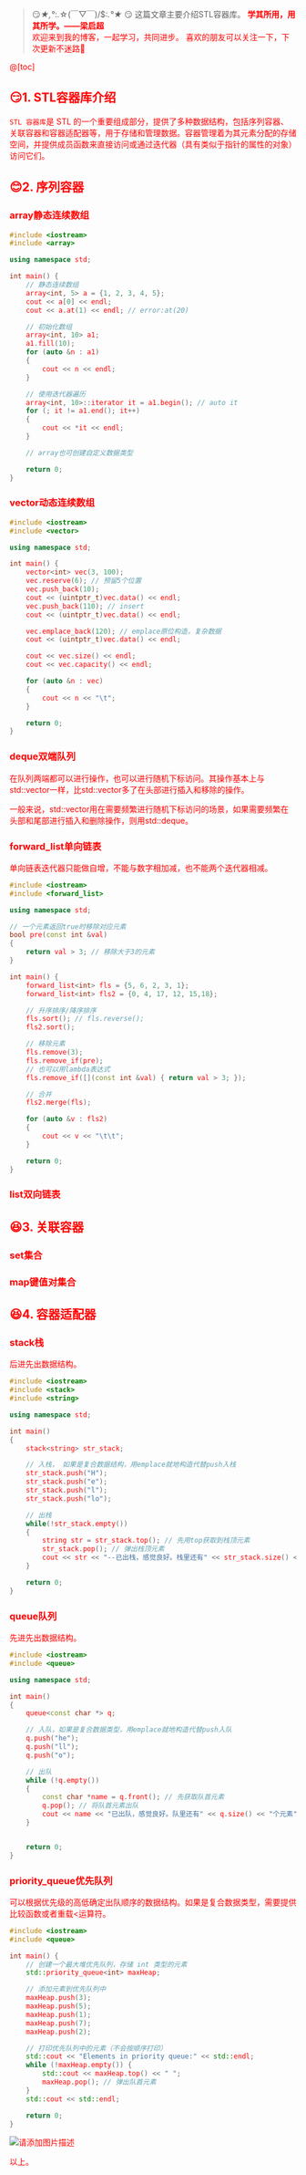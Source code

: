 ﻿>  😏*★,°*:.☆(￣▽￣)/$:*.°★* 😏
>  这篇文章主要介绍STL容器库。
>  **<font color=red>学其所用，用其所学。——梁启超**                          
>  欢迎来到我的博客，一起学习，共同进步。
>  喜欢的朋友可以关注一下，下次更新不迷路🥞

@[toc]
## :smirk:1. STL容器库介绍
`STL 容器库`是 STL 的一个重要组成部分，提供了多种数据结构，包括序列容器、关联容器和容器适配器等，用于存储和管理数据。容器管理着为其元素分配的存储空间，并提供成员函数来直接访问或通过迭代器（具有类似于指针的属性的对象）访问它们。
## :blush:2. 序列容器
### array静态连续数组

```cpp
#include <iostream>
#include <array>

using namespace std;

int main() {
    // 静态连续数组
    array<int, 5> a = {1, 2, 3, 4, 5};
    cout << a[0] << endl;
    cout << a.at(1) << endl; // error:at(20)

    // 初始化数组
    array<int, 10> a1;
    a1.fill(10);
    for (auto &n : a1)
    {
        cout << n << endl;
    }

    // 使用迭代器遍历
    array<int, 10>::iterator it = a1.begin(); // auto it
    for (; it != a1.end(); it++)
    {
        cout << *it << endl;
    }

    // array也可创建自定义数据类型

    return 0;
}
```

### vector动态连续数组

```cpp
#include <iostream>
#include <vector>

using namespace std;

int main() {
    vector<int> vec(3, 100);
    vec.reserve(6); // 预留5个位置
    vec.push_back(10);
    cout << (uintptr_t)vec.data() << endl;
    vec.push_back(110); // insert
    cout << (uintptr_t)vec.data() << endl;

    vec.emplace_back(120); // emplace原位构造，复杂数据
    cout << (uintptr_t)vec.data() << endl;

    cout << vec.size() << endl;
    cout << vec.capacity() << endl;

    for (auto &n : vec)
    {
        cout << n << "\t";
    }

    return 0;
}
```
### deque双端队列
在队列两端都可以进行操作，也可以进行随机下标访问。其操作基本上与std::vector一样，比std::vector多了在头部进行插入和移除的操作。

一般来说，std::vector用在需要频繁进行随机下标访问的场景，如果需要频繁在头部和尾部进行插入和删除操作，则用std::deque。
### forward_list单向链表
单向链表迭代器只能做自增，不能与数字相加减，也不能两个迭代器相减。

```cpp
#include <iostream>
#include <forward_list>

using namespace std;

// 一个元素返回true时移除对应元素
bool pre(const int &val)
{
    return val > 3; // 移除大于3的元素
}

int main() {
    forward_list<int> fls = {5, 6, 2, 3, 1};
    forward_list<int> fls2 = {0, 4, 17, 12, 15,18};

    // 升序排序/降序排序
    fls.sort(); // fls.reverse();
    fls2.sort();

    // 移除元素
    fls.remove(3);
    fls.remove_if(pre);
    // 也可以用lambda表达式
    fls.remove_if([](const int &val) { return val > 3; });

    // 合并
    fls2.merge(fls);

    for (auto &v : fls2)
    {
        cout << v << "\t\t";
    }

    return 0;
}
```

### list双向链表
## :satisfied:3. 关联容器
### set集合

### map键值对集合

## :satisfied:4. 容器适配器
### stack栈
后进先出数据结构。

```cpp
#include <iostream>
#include <stack>
#include <string>

using namespace std;

int main()
{
    stack<string> str_stack;

    // 入栈， 如果是复合数据结构，用emplace就地构造代替push入栈
    str_stack.push("H");
    str_stack.push("e");
    str_stack.push("l");
    str_stack.push("lo");

    // 出栈
    while(!str_stack.empty())
    {
        string str = str_stack.top(); // 先用top获取到栈顶元素
        str_stack.pop(); // 弹出栈顶元素
        cout << str << "--已出栈，感觉良好。栈里还有" << str_stack.size() << "个元素" << endl; 
    }

    return 0;
}
```

### queue队列
先进先出数据结构。

```cpp
#include <iostream>
#include <queue>

using namespace std;

int main()
{
    queue<const char *> q;

    // 入队，如果是复合数据类型，用emplace就地构造代替push入队
    q.push("he");
    q.push("ll");
    q.push("o");

    // 出队
    while (!q.empty())
    {
        const char *name = q.front(); // 先获取队首元素
        q.pop(); // 将队首元素出队
        cout << name << "已出队，感觉良好。队里还有" << q.size() << "个元素" << endl;
    }


    return 0;
}
```
### priority_queue优先队列
可以根据优先级的高低确定出队顺序的数据结构。如果是复合数据类型，需要提供比较函数或者重载<运算符。

```cpp
#include <iostream>
#include <queue>

int main() {
    // 创建一个最大堆优先队列，存储 int 类型的元素
    std::priority_queue<int> maxHeap;

    // 添加元素到优先队列中
    maxHeap.push(3);
    maxHeap.push(5);
    maxHeap.push(1);
    maxHeap.push(7);
    maxHeap.push(2);

    // 打印优先队列中的元素（不会按顺序打印）
    std::cout << "Elements in priority queue:" << std::endl;
    while (!maxHeap.empty()) {
        std::cout << maxHeap.top() << " ";
        maxHeap.pop(); // 弹出队首元素
    }
    std::cout << std::endl;

    return 0;
}
```

![请添加图片描述](https://img-blog.csdnimg.cn/5ea93bb657184b9eb8515cc76047c16a.png)


以上。
